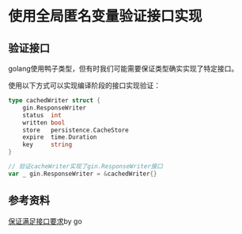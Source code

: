 # 使用全局匿名变量验证接口实现

## 验证接口

golang使用鸭子类型，但有时我们可能需要保证类型确实实现了特定接口。

使用以下方式可以实现编译阶段的接口实现验证：

```go
type cachedWriter struct {
	gin.ResponseWriter
	status  int
	written bool
	store   persistence.CacheStore
	expire  time.Duration
	key     string
}

// 验证cacheWriter实现了gin.ResponseWriter接口
var _ gin.ResponseWriter = &cachedWriter{}
```

## 参考资料

[保证满足接口要求](https://go.dev/doc/faq#guarantee_satisfies_interface)by go
